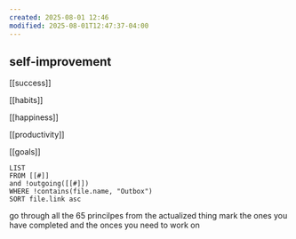```yaml
---
created: 2025-08-01 12:46
modified: 2025-08-01T12:47:37-04:00
---
```

## self-improvement

[[success]]

[[habits]]

[[happiness]]

[[productivity]]

[[goals]]

```dataview
LIST
FROM [[#]]
and !outgoing([[#]])
WHERE !contains(file.name, "Outbox")
SORT file.link asc
```

go through all the 65 princilpes from the actualized thing
	mark the ones you have completed and the onces you need to work on